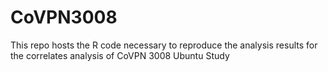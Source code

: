 # CoVPN3008
This repo hosts the R code necessary to reproduce the analysis results for the correlates analysis of CoVPN 3008 Ubuntu Study
